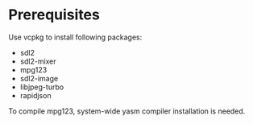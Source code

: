# Prerequisites
Use vcpkg to install following packages:  
* sdl2
* sdl2-mixer
* mpg123
* sdl2-image
* libjpeg-turbo
* rapidjson

To compile mpg123, system-wide yasm compiler installation is needed.
